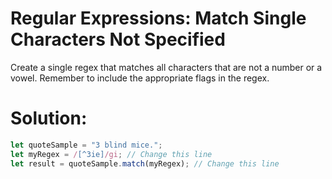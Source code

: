 # Regular Expressions: Match Single Characters Not Specified
Create a single regex that matches all characters that are not a number or a vowel. Remember to include the appropriate flags in the regex.
# Solution:
```javascript
let quoteSample = "3 blind mice.";
let myRegex = /[^3ie]/gi; // Change this line
let result = quoteSample.match(myRegex); // Change this line
```